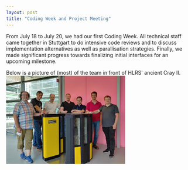 ```yaml
---
layout: post
title: "Coding Week and Project Meeting"
---
```


From July 18 to July 20, we had our first Coding Week. All technical staff came together in Stuttgart to do intensive code reviews and to discuss implementation alternatives as well as parallisation strategies. Finally, we made significant progress towards finalizing initial interfaces for an upcoming milestone.

Below is a picture of (most) of the team in front of HLRS' ancient Cray II.  
<img src="../assets/img/team_20230720-1.jpg" height="240" />

